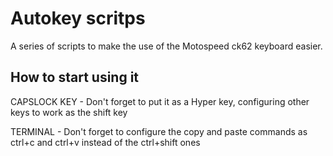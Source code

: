 # Autokey scritps

A series of scripts to make the use of the Motospeed ck62 keyboard easier.

## How to start using it

CAPSLOCK KEY - Don't forget to put it as a Hyper key, configuring other keys to work as the shift key

TERMINAL - Don't forget to configure the copy and paste commands as ctrl+c and ctrl+v instead of the ctrl+shift ones
